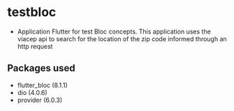 # testbloc

- Application Flutter for test Bloc concepts. This application uses the viacep api to search for the location of the zip code informed through an http request

## Packages used

- flutter_bloc (8.1.1)
- dio (4.0.6)
- provider (6.0.3)
